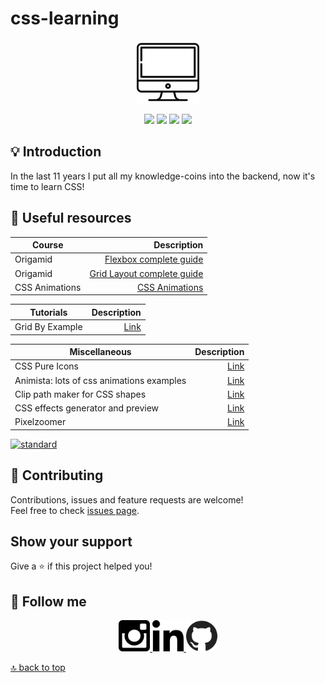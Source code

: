 # css-learning

<span id="top"></span>

<p align="center">
   <a href="#"><img src="https://github.com/pauloluan/assets/blob/master/front.png?raw=true" width="100"></a>
</p>

<p align="center">  
  <a href="https://forthebadge.com"><img src="https://forthebadge.com/images/badges/fuck-it-ship-it.svg"></a>
  <a href="https://forthebadge.com"><img src="https://forthebadge.com/images/badges/designed-in-ms-paint.svg"></a>
  <a href="https://forthebadge.com"><img src="https://forthebadge.com/images/badges/contains-technical-debt.svg"></a>
  <a href="https://forthebadge.com"><img src="https://forthebadge.com/images/badges/no-ragrets.svg"></a>
</p>

## 💡 Introduction

In the last 11 years I put all my knowledge-coins into the backend, now it's time to learn CSS!

## 📝 Useful resources

| Course         |                                                                    Description |
| -------------- | -----------------------------------------------------------------------------: |
| Origamid       | [Flexbox complete guide](https://origamid.com/projetos/flexbox-guia-completo/) |
| Origamid       |                     [Grid Layout complete guide](https://youtu.be/hKXOVD2Yrj8) |
| CSS Animations |                                   [CSS Animations](https://css-animations.io/) |

| Tutorials       |                        Description |
| --------------- | ---------------------------------: |
| Grid By Example | [Link](https://gridbyexample.com/) |

| Miscellaneous                             |                                                                                     Description |
| ----------------------------------------- | ----------------------------------------------------------------------------------------------: |
| CSS Pure Icons                            |                                                                  [Link](https://cssicon.space/) |
| Animista: lots of css animations examples |                                                                   [Link](https://animista.net/) |
| Clip path maker for CSS shapes            |                                                        [Link](https://bennettfeely.com/clippy/) |
| CSS effects generator and preview         |                                                               [Link](https://cssgenerator.org/) |
| Pixelzoomer                               | [Link](https://chrome.google.com/webstore/detail/pixelzoomer/fogkjckfkdcnmnnfmbieljpkmmihhpao/) |

[![standard][standard-image]][standard-url]

[standard-image]: https://img.shields.io/badge/code%20style-standard-brightgreen.svg?style=for-the-badge
[standard-url]: http://npm.im/standard

## 🤝 Contributing

Contributions, issues and feature requests are welcome!<br />Feel free to check [issues page](https://github.com/pauloluan/css-learning/issues).

## Show your support

Give a ⭐️ if this project helped you!

## 👤 Follow me

<p align="center">
  <a href="http://bit.ly/pauloluan-insta">
    <img src="https://github.com/pauloluan/assets/blob/master/insta.png" width="50"  alt="Follow me on Instagram" />
  </a>
  <a href="https://bit.ly/pauloluan/">
    <img src="https://github.com/pauloluan/assets/blob/master/linkedin.png?raw=true" width="50" alt="Follow me on Linkedin" />
  </a>
  <a href="https://github.com/pauloluan">
    <img src="https://github.com/pauloluan/assets/blob/master/github.png?raw=true" width="50"  alt="Follow me on Github" />
  </a>
</p>

[🔝 back to top](#top)
